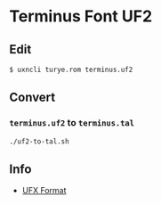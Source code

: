 # Terminus Font UF2

## Edit

```bash
$ uxncli turye.rom terminus.uf2
```

## Convert

### `terminus.uf2` to `terminus.tal`

```bash
./uf2-to-tal.sh

```

## Info

* [UFX Format](https://wiki.xxiivv.com/site/ufx_format.html)
